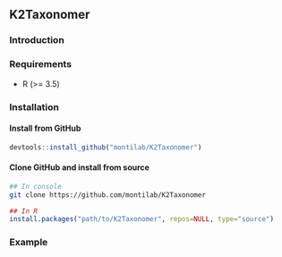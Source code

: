 ## K2Taxonomer

### Introduction

### Requirements

- R (>= 3.5)

### Installation

#### Install from GitHub

```r
devtools::install_github("montilab/K2Taxonomer")
```

#### Clone GitHub and install from source

```sh
## In console
git clone https://github.com/montilab/K2Taxonomer
```

```r
## In R
install.packages("path/to/K2Taxonomer", repos=NULL, type="source")
```

### Example


